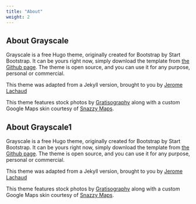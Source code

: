 ```yaml
---
title: "About"
weight: 2
---
```


## About Grayscale

Grayscale is a free Hugo theme, originally created for Bootstrap by Start Bootstrap. It can be yours right now, simply download the template from [the Github page](https://github.com/runningstream/hugograyscale/). The theme is open source, and you can use it for any purpose, personal or commercial.

This theme was adapted from a Jekyll version, brought to you by [Jerome Lachaud](https://github.com/jeromelachaud)

This theme features stock photos by [Gratisography](http://gratisography.com/) along with a custom Google Maps skin courtesy of [Snazzy Maps](http://snazzymaps.com/).



## About Grayscale1

Grayscale is a free Hugo theme, originally created for Bootstrap by Start Bootstrap. It can be yours right now, simply download the template from [the Github page](https://github.com/runningstream/hugograyscale/). The theme is open source, and you can use it for any purpose, personal or commercial.

This theme was adapted from a Jekyll version, brought to you by [Jerome Lachaud](https://github.com/jeromelachaud)

This theme features stock photos by [Gratisography](http://gratisography.com/) along with a custom Google Maps skin courtesy of [Snazzy Maps](http://snazzymaps.com/).
